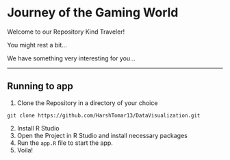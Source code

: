 # Journey of the Gaming World

Welcome to our Repository Kind Traveler!

You might rest a bit...

We have something very interesting for you...

---
## Running to app

1. Clone the Repository in a directory of your choice
```
git clone https://github.com/HarshTomar13/DataVisualization.git
```
2. Install R Studio
3. Open the Project in R Studio and install necessary packages
4. Run the `app.R` file to start the app.
5. Voila!
